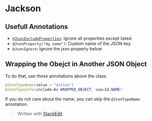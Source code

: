 # Jackson
## Usefull Annotations

- [`@JsonIncludeProperties`](http://fasterxml.github.io/jackson-annotations/javadoc/2.12/com/fasterxml/jackson/annotation/JsonIncludeProperties.html): Ignore all properties except listed
- `@JsonProperty("my_name")`: Custom name of the JSON key
- `@JsonIgnore`: Ignore the json property below

## Wrapping the Obejct in Another JSON Object
To do that, use these annotations above the class. 
```java
@JsonTypeName(value = "action")
@JsonTypeInfo(include=As.WRAPPER_OBJECT, use=Id.NAME)
```
If you do not care about the name, you can skip the `@JsonTypeName` annotation.

> Written with [StackEdit](https://stackedit.io/).
<!--stackedit_data:
eyJoaXN0b3J5IjpbMTQ1MDY3MTE2MiwtMTM5NTAxOTY4MCwtMT
Q5Mzk5MzQ2LDczMDk5ODExNl19

-->